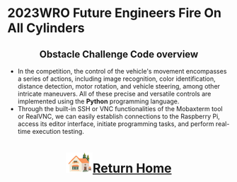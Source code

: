 2023WRO Future Engineers Fire On All Cylinders  
====
## <div align="center">Obstacle Challenge Code overview</div>
- In the competition, the control of the vehicle's movement encompasses a series of actions, including image recognition, color identification, distance detection, motor rotation, and vehicle steering, among other intricate maneuvers. All of these precise and versatile controls are implemented using the __Python__ programming language.
- Through the built-in SSH or VNC functionalities of the Mobaxterm tool or RealVNC, we can easily establish connections to the Raspberry Pi, access its editor interface, initiate programming tasks, and perform real-time execution testing.




# <div align="center">![HOME](../../../other/img/Home.png)[Return Home](../../../)</div>  
